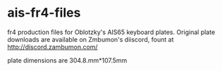 # ais-fr4-files

fr4 production files for Oblotzky's AIS65 keyboard plates. Original plate downloads are available on Zmbumon's diiscord, fount at http://discord.zambumon.com/

plate dimensions are 304.8.mm*107.5mm
